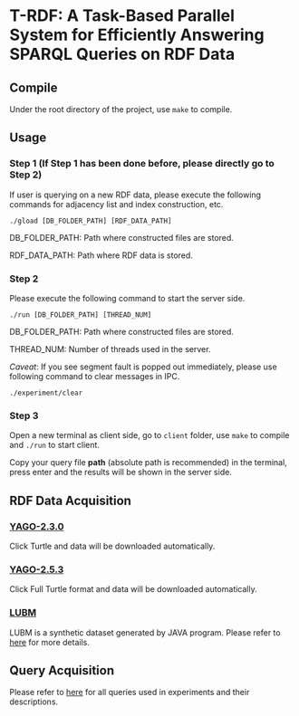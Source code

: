 # T-RDF: A Task-Based Parallel System for Efficiently Answering SPARQL Queries on RDF Data

## Compile
Under the root directory of the project, use <code>make</code> to compile.

## Usage
### Step 1 (If Step 1 has been done before, please directly go to Step 2)
If user is querying on a new RDF data, please execute the following commands for adjacency list and index construction, etc. 
```
./gload [DB_FOLDER_PATH] [RDF_DATA_PATH]
```
DB_FOLDER_PATH: Path where constructed files are stored.

RDF_DATA_PATH: Path where RDF data is stored.

### Step 2
Please execute the following command to start the server side.
```
./run [DB_FOLDER_PATH] [THREAD_NUM]
```
DB_FOLDER_PATH: Path where constructed files are stored.

THREAD_NUM: Number of threads used in the server.

<em>Caveat</em>: If you see segment fault is popped out immediately, please use following command to clear messages in IPC.
```
./experiment/clear
```

### Step 3
Open a new terminal as client side, go to <code>client</code> folder, use <code>make</code> to compile and <code>./run</code> to start client.

Copy your query file **path** (absolute path is recommended) in the terminal, press enter and the results will be shown in the server side.


## RDF Data Acquisition

### [YAGO-2.3.0](https://yago-knowledge.org/downloads/yago-2)
Click Turtle and data will be downloaded automatically.

### [YAGO-2.5.3](https://yago-knowledge.org/downloads/yago-2s)
Click Full Turtle format and data will be downloaded automatically.

### [LUBM](http://swat.cse.lehigh.edu/projects/lubm)
LUBM is a synthetic dataset generated by JAVA program. Please refer to [here](https://ipads.se.sjtu.edu.cn:1312/opensource/wukong/-/blob/old-gstore/docs/INSTALL.md#preparing-rdf-datasets) for more details.

## Query Acquisition
Please refer to [here](https://github.com/lyuheng/T-RDF/tree/main/query) for all queries used in experiments and their descriptions.
